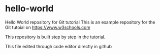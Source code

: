 # hello-world
Hello World repository for Git tutorial
This is an example repository for the Git tutoial on https://www.w3schools.com

This repository is built step by step in the tutorial.

This file edited through code editor directly in github 
